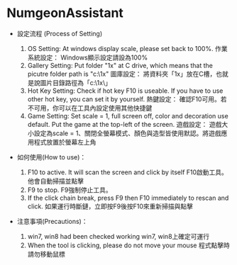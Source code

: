 # NumgeonAssistant
* 設定流程 (Process of Setting)
  1. OS Setting: At windows display scale, please set back to 100%.
     作業系統設定： Windows顯示設定請設為100%
  2. Gallery Setting: Put folder "1x" at C drive, which means that the picutre folder path is "c:\1x\"
     圖庫設定： 將資料夾「1x」放在C槽，也就是說圖片目錄路徑為「c:\1x\」
  4. Hot Key Setting: Check if hot key F10 is useable. If you have to use other hot key, you can set it by yourself.
     熱鍵設定： 確認F10可用。若不可用，你可以在工具內設定使用其他快捷鍵
  5. Game Setting: Set scale = 1, full screen off, color and decoration use default. Put the game at the top-left of the screen.
     遊戲設定： 遊戲大小設定為scale = 1、關閉全螢幕模式、顏色與造型皆使用默認。將遊戲應用程式放置於螢幕左上角
  
* 如何使用(How to use)：
  1. F10 to active. It will scan the screen and click by itself
     F10啟動工具。他會自動掃描並點擊
  2. F9 to stop.
     F9強制停止工具。
  3. If the click chain break, press F9 then F10 immediately to rescan and click.
     如果運行時斷鏈，立即按F9後按F10來重新掃描與點擊
  
* 注意事項(Precautions)：
  1. win7, win8 had been checked working
     win7, win8上確定可運行
  2. When the tool is clicking, please do not move your mouse
     程式點擊時請勿移動鼠標
